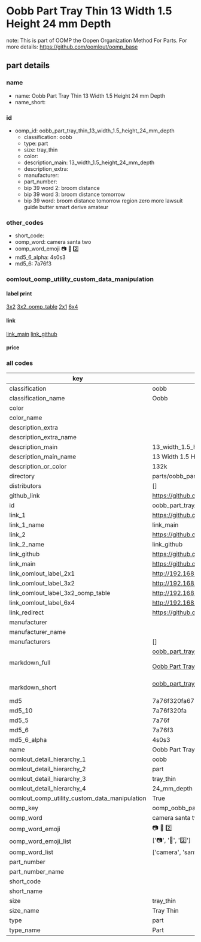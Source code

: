# Oobb Part Tray Thin 13 Width 1.5 Height 24 mm Depth  

note: This is part of OOMP the Oopen Organization Method For Parts. For more details: https://github.com/oomlout/oomp_base

##  part details
  







### name
* name: Oobb Part Tray Thin 13 Width 1.5 Height 24 mm Depth
* name_short: 
### id
* oomp_id: oobb_part_tray_thin_13_width_1.5_height_24_mm_depth
  * classification: oobb
  * type: part
  * size: tray_thin
  * color: 
  * description_main: 13_width_1.5_height_24_mm_depth
  * description_extra: 
  * manufacturer: 
  * part_number: 
  * bip 39 word 2: broom distance
  * bip 39 word 3: broom distance tomorrow
  * bip 39 word: broom distance tomorrow region zero more lawsuit guide butter smart derive amateur

### other_codes
* short_code: 
* oomp_word: camera santa two
* oomp_word_emoji :camera: :santa: :two:
* md5_6_alpha: 4s0s3
* md5_6: 7a76f3






### oomlout_oomp_utility_custom_data_manipulation
#### label print
[3x2](http://192.168.1.245:1112/?label=oomp%204s0s3)
[3x2_oomp_table](http://192.168.1.108:1112/?label=oomp%204s0s3)
[2x1](http://192.168.1.242:1112/?label=oomp%204s0s3)
[6x4](http://192.168.1.55:1112/?label=oomp%204s0s3)    

#### link

[link_main](https://github.com/oomlout/oomlout_oomp_version_1_messy/tree/main/parts/oobb_part_tray_thin_13_width_1.5_height_24_mm_depth) [link_github](https://github.com/oomlout/oomlout_oomp_version_1_messy/tree/main/parts/oobb_part_tray_thin_13_width_1.5_height_24_mm_depth)                             

#### price







### all codes 
| key | value |  
| --- | --- |  
| classification | oobb |  
| classification_name | Oobb |  
| color |  |  
| color_name |  |  
| description_extra |  |  
| description_extra_name |  |  
| description_main | 13_width_1.5_height_24_mm_depth |  
| description_main_name | 13 Width 1.5 Height 24 mm Depth |  
| description_or_color | 132k |  
| directory | parts/oobb_part_tray_thin_13_width_1.5_height_24_mm_depth |  
| distributors | [] |  
| github_link | https://github.com/oomlout/oomlout_oomp_part_src/tree/main/parts/oobb_part_tray_thin_13_width_1.5_height_24_mm_depth |  
| id | oobb_part_tray_thin_13_width_1.5_height_24_mm_depth |  
| link_1 | https://github.com/oomlout/oomlout_oomp_version_1_messy/tree/main/parts/oobb_part_tray_thin_13_width_1.5_height_24_mm_depth |  
| link_1_name | link_main |  
| link_2 | https://github.com/oomlout/oomlout_oomp_version_1_messy/tree/main/parts/oobb_part_tray_thin_13_width_1.5_height_24_mm_depth |  
| link_2_name | link_github |  
| link_github | https://github.com/oomlout/oomlout_oomp_version_1_messy/tree/main/parts/oobb_part_tray_thin_13_width_1.5_height_24_mm_depth |  
| link_main | https://github.com/oomlout/oomlout_oomp_version_1_messy/tree/main/parts/oobb_part_tray_thin_13_width_1.5_height_24_mm_depth |  
| link_oomlout_label_2x1 | http://192.168.1.242:1112/?label=oomp%204s0s3 |  
| link_oomlout_label_3x2 | http://192.168.1.245:1112/?label=oomp%204s0s3 |  
| link_oomlout_label_3x2_oomp_table | http://192.168.1.108:1112/?label=oomp%204s0s3 |  
| link_oomlout_label_6x4 | http://192.168.1.55:1112/?label=oomp%204s0s3 |  
| link_redirect | https://github.com/oomlout/oomlout_oomp_version_1_messy/tree/main/parts/oobb_part_tray_thin_13_width_1.5_height_24_mm_depth |  
| manufacturer |  |  
| manufacturer_name |  |  
| manufacturers | [] |  
| markdown_full | [oobb_part_tray_thin_13_width_1.5_height_24_mm_depth](none)<br>[](none)<br>[Oobb Part Tray Thin 13 Width 1.5 Height 24 Mm Depth](none)<br><br> |  
| markdown_short | [oobb_part_tray_thin_13_width_1.5_height_24_mm_depth](none)<br><br> |  
| md5 | 7a76f320fa678fc63f7fdb49c84fe8e6 |  
| md5_10 | 7a76f320fa |  
| md5_5 | 7a76f |  
| md5_6 | 7a76f3 |  
| md5_6_alpha | 4s0s3 |  
| name | Oobb Part Tray Thin 13 Width 1.5 Height 24 mm Depth |  
| oomlout_detail_hierarchy_1 | oobb |  
| oomlout_detail_hierarchy_2 | part |  
| oomlout_detail_hierarchy_3 | tray_thin |  
| oomlout_detail_hierarchy_4 | 24_mm_depth |  
| oomlout_oomp_utility_custom_data_manipulation | True |  
| oomp_key | oomp_oobb_part_tray_thin_13_width_1.5_height_24_mm_depth |  
| oomp_word | camera santa two |  
| oomp_word_emoji | :camera: :santa: :two: |  
| oomp_word_emoji_list | [':camera:', ':santa:', ':two:'] |  
| oomp_word_list | ['camera', 'santa', 'two'] |  
| part_number |  |  
| part_number_name |  |  
| short_code |  |  
| short_name |  |  
| size | tray_thin |  
| size_name | Tray Thin |  
| type | part |  
| type_name | Part |  
